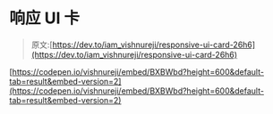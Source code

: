 # 响应 UI 卡

> 原文:[https://dev.to/iam_vishnureji/responsive-ui-card-26h6](https://dev.to/iam_vishnureji/responsive-ui-card-26h6)

[https://codepen.io/vishnureji/embed/BXBWbd?height=600&default-tab=result&embed-version=2](https://codepen.io/vishnureji/embed/BXBWbd?height=600&default-tab=result&embed-version=2)